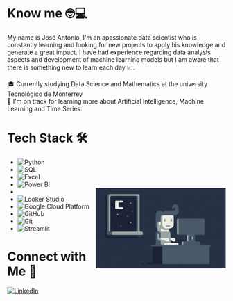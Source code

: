 # Know me 🤓💻
My name is José Antonio, I'm an apassionate data scientist who is constantly learning and looking for new projects to apply his knowledge and generate a great impact. I have had experience regarding data analysis aspects and development of machine learning models but I am aware that there is something new to learn each day 📈.

🎓  Currently studying Data Science and Mathematics at the university Tecnológico de Monterrey  
🌱  I'm on track for learning more about Artificial Intelligence, Machine Learning and Time Series.

# Tech Stack 🛠
<!-- Add the symbols of your tech stack here -->
- ![Python](https://img.shields.io/badge/-Python-3776AB?logo=python&logoColor=white&style=flat)
- ![SQL](https://img.shields.io/badge/-SQL-003B57?logo=sql&logoColor=white&style=flat)
- ![Excel](https://img.shields.io/badge/-Excel-217346?logo=microsoft-excel&logoColor=white&style=flat)
- ![Power BI](https://img.shields.io/badge/-Power%20BI-F2C811?logo=power-bi&logoColor=white&style=flat)
- <img alt="Night Coding" src="https://raw.githubusercontent.com/AVS1508/AVS1508/master/assets/Night-Coding.gif" align="right"/>
- ![Looker Studio](https://img.shields.io/badge/-Looker%20Studio-4285F4?logo=looker&logoColor=white&style=flat)
- ![Google Cloud Platform](https://img.shields.io/badge/-GCP-4285F4?logo=google-cloud&logoColor=white&style=flat)
- ![GitHub](https://img.shields.io/badge/-GitHub-181717?logo=github&logoColor=white&style=flat)
- ![Git](https://img.shields.io/badge/-Git-F05032?logo=git&logoColor=white&style=flat)
- ![Streamlit](https://img.shields.io/badge/-Streamlit-FF4B4B?logo=streamlit&logoColor=white&style=flat)

# Connect with Me 🤝

[![LinkedIn](https://img.shields.io/badge/-Jose%20Antonio-0077B5?logo=linkedin&logoColor=white&style=flat)](www.linkedin.com/in/torres-vil4)
